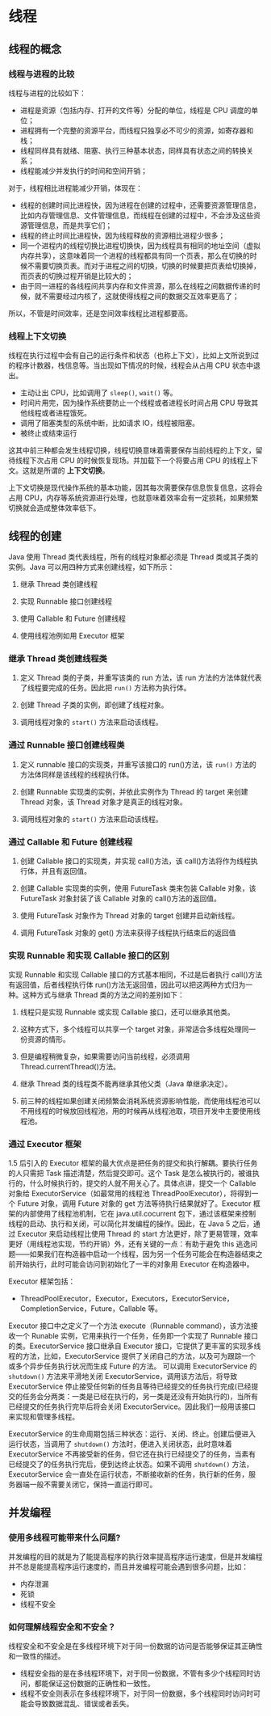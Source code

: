 # 线程

## 线程的概念

### 线程与进程的比较

线程与进程的比较如下：

- 进程是资源（包括内存、打开的文件等）分配的单位，线程是 CPU 调度的单位；
- 进程拥有一个完整的资源平台，而线程只独享必不可少的资源，如寄存器和栈；
- 线程同样具有就绪、阻塞、执行三种基本状态，同样具有状态之间的转换关系；
- 线程能减少并发执行的时间和空间开销；

对于，线程相比进程能减少开销，体现在：

- 线程的创建时间比进程快，因为进程在创建的过程中，还需要资源管理信息，比如内存管理信息、文件管理信息，而线程在创建的过程中，不会涉及这些资源管理信息，而是共享它们；
- 线程的终止时间比进程快，因为线程释放的资源相比进程少很多；
- 同一个进程内的线程切换比进程切换快，因为线程具有相同的地址空间（虚拟内存共享），这意味着同一个进程的线程都具有同一个页表，那么在切换的时候不需要切换页表。而对于进程之间的切换，切换的时候要把页表给切换掉，而页表的切换过程开销是比较大的；
- 由于同一进程的各线程间共享内存和文件资源，那么在线程之间数据传递的时候，就不需要经过内核了，这就使得线程之间的数据交互效率更高了；

所以，不管是时间效率，还是空间效率线程比进程都要高。

### 线程上下文切换

线程在执行过程中会有自己的运行条件和状态（也称上下文），比如上文所说到过的程序计数器，栈信息等。当出现如下情况的时候，线程会从占用 CPU 状态中退出。

- 主动让出 CPU，比如调用了 `sleep()`, `wait()` 等。
- 时间片用完，因为操作系统要防止一个线程或者进程长时间占用 CPU 导致其他线程或者进程饿死。
- 调用了阻塞类型的系统中断，比如请求 IO，线程被阻塞。
- 被终止或结束运行

这其中前三种都会发生线程切换，线程切换意味着需要保存当前线程的上下文，留待线程下次占用 CPU 的时候恢复现场。并加载下一个将要占用 CPU 的线程上下文。这就是所谓的 **上下文切换**。

上下文切换是现代操作系统的基本功能，因其每次需要保存信息恢复信息，这将会占用 CPU，内存等系统资源进行处理，也就意味着效率会有一定损耗，如果频繁切换就会造成整体效率低下。

## 线程的创建

Java 使用 Thread 类代表线程，所有的线程对象都必须是 Thread 类或其子类的实例。Java 可以用四种方式来创建线程，如下所示：

1. 继承 Thread 类创建线程

2. 实现 Runnable 接口创建线程

3. 使用 Callable 和 Future 创建线程

4. 使用线程池例如用 Executor 框架

### 继承 Thread 类创建线程类

1. 定义 Thread 类的子类，并重写该类的 run 方法，该 run 方法的方法体就代表了线程要完成的任务。因此把 `run()` 方法称为执行体。

2. 创建 Thread 子类的实例，即创建了线程对象。

3. 调用线程对象的 `start()` 方法来启动该线程。

### 通过 Runnable 接口创建线程类

1. 定义 runnable 接口的实现类，并重写该接口的 run()方法，该 `run()` 方法的方法体同样是该线程的线程执行体。

2. 创建 Runnable 实现类的实例，并依此实例作为 Thread 的 target 来创建 Thread 对象，该 Thread 对象才是真正的线程对象。

3. 调用线程对象的 `start()` 方法来启动该线程。

### 通过 Callable 和 Future 创建线程

1. 创建 Callable 接口的实现类，并实现 call()方法，该 call()方法将作为线程执行体，并且有返回值。

2. 创建 Callable 实现类的实例，使用 FutureTask 类来包装 Callable 对象，该 FutureTask 对象封装了该 Callable 对象的 call()方法的返回值。

3. 使用 FutureTask 对象作为 Thread 对象的 target 创建并启动新线程。

4. 调用 FutureTask 对象的 get() 方法来获得子线程执行结束后的返回值

### 实现 Runnable 和实现 Callable 接口的区别

实现 Runnable 和实现 Callable 接口的方式基本相同，不过是后者执行 call()方法有返回值，后者线程执行体 run()方法无返回值，因此可以把这两种方式归为一种。这种方式与继承 Thread 类的方法之间的差别如下：

1. 线程只是实现 Runnable 或实现 Callable 接口，还可以继承其他类。

2. 这种方式下，多个线程可以共享一个 target 对象，非常适合多线程处理同一份资源的情形。

3. 但是编程稍微复杂，如果需要访问当前线程，必须调用 Thread.currentThread()方法。

4. 继承 Thread 类的线程类不能再继承其他父类（Java 单继承决定）。

5. 前三种的线程如果创建关闭频繁会消耗系统资源影响性能，而使用线程池可以不用线程的时候放回线程池，用的时候再从线程池取，项目开发中主要使用线程池。

### 通过 Executor 框架

1.5 后引入的 Executor 框架的最大优点是把任务的提交和执行解耦。要执行任务的人只需把 Task 描述清楚，然后提交即可。这个 Task 是怎么被执行的，被谁执行的，什么时候执行的，提交的人就不用关心了。具体点讲，提交一个 Callable 对象给 ExecutorService（如最常用的线程池 ThreadPoolExecutor），将得到一个 Future 对象，调用 Future 对象的 get 方法等待执行结果就好了。Executor 框架的内部使用了线程池机制，它在 java.util.cocurrent 包下，通过该框架来控制线程的启动、执行和关闭，可以简化并发编程的操作。因此，在 Java 5 之后，通过 Executor 来启动线程比使用 Thread 的 start 方法更好，除了更易管理，效率更好（用线程池实现，节约开销）外，还有关键的一点：有助于避免 this 逃逸问题——如果我们在构造器中启动一个线程，因为另一个任务可能会在构造器结束之前开始执行，此时可能会访问到初始化了一半的对象用 Executor 在构造器中。

Executor 框架包括：

- ThreadPoolExecutor，Executor，Executors，ExecutorService，CompletionService，Future，Callable 等。

Executor 接口中之定义了一个方法 execute（Runnable command），该方法接收一个 Runable 实例，它用来执行一个任务，任务即一个实现了 Runnable 接口的类。ExecutorService 接口继承自 Executor 接口，它提供了更丰富的实现多线程的方法，比如，ExecutorService 提供了关闭自己的方法，以及可为跟踪一个或多个异步任务执行状况而生成 Future 的方法。 可以调用 ExecutorService 的 `shutdown()` 方法来平滑地关闭 ExecutorService，调用该方法后，将导致 ExecutorService 停止接受任何新的任务且等待已经提交的任务执行完成(已经提交的任务会分两类：一类是已经在执行的，另一类是还没有开始执行的)，当所有已经提交的任务执行完毕后将会关闭 ExecutorService。因此我们一般用该接口来实现和管理多线程。

ExecutorService 的生命周期包括三种状态：运行、关闭、终止。创建后便进入运行状态，当调用了 `shutdown()` 方法时，便进入关闭状态，此时意味着 ExecutorService 不再接受新的任务，但它还在执行已经提交了的任务，当素有已经提交了的任务执行完后，便到达终止状态。如果不调用 `shutdown()` 方法，ExecutorService 会一直处在运行状态，不断接收新的任务，执行新的任务，服务器端一般不需要关闭它，保持一直运行即可。

## 并发编程

### 使用多线程可能带来什么问题?

并发编程的目的就是为了能提高程序的执行效率提高程序运行速度，但是并发编程并不总是能提高程序运行速度的，而且并发编程可能会遇到很多问题，比如：

- 内存泄漏
- 死锁
- 线程不安全

### 如何理解线程安全和不安全？

线程安全和不安全是在多线程环境下对于同一份数据的访问是否能够保证其正确性和一致性的描述。

- 线程安全指的是在多线程环境下，对于同一份数据，不管有多少个线程同时访问，都能保证这份数据的正确性和一致性。
- 线程不安全则表示在多线程环境下，对于同一份数据，多个线程同时访问时可能会导致数据混乱、错误或者丢失。
